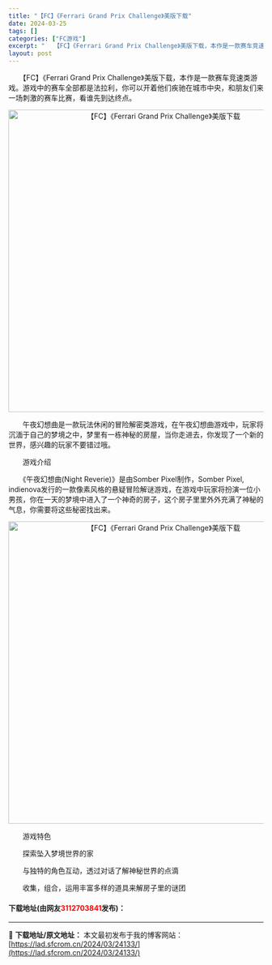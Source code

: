 ```yaml
---
title: "【FC】《Ferrari Grand Prix Challenge》美版下载"
date: 2024-03-25
tags: []
categories: ["FC游戏"]
excerpt: "　　【FC】《Ferrari Grand Prix Challenge》美版下载，本作是一款赛车竞速类游戏。游戏中的赛车全部都是法拉利，你可以开着他们疾驰在城市中央，和朋友们来一场刺激的赛车比赛，看谁先到达终点。 　　午夜幻想曲是一款玩法休闲的冒险解密类游戏，在午夜幻想曲游戏中，玩家将沉湎于自己的梦&hellip;"
layout: post
---
```


 <p>　　【FC】《Ferrari Grand Prix Challenge》美版下载，本作是一款赛车竞速类游戏。游戏中的赛车全部都是法拉利，你可以开着他们疾驰在城市中央，和朋友们来一场刺激的赛车比赛，看谁先到达终点。</p> <p align="center"><img align="" border="0" src="https://lad.sfcrom.cn/wp-content/uploads/2024/03/20240325_660190c638e62.png" width="597" alt="【FC】《Ferrari Grand Prix Challenge》美版下载" /></p> <p>　　午夜幻想曲是一款玩法休闲的冒险解密类游戏，在午夜幻想曲游戏中，玩家将沉湎于自己的梦境之中，梦里有一栋神秘的房屋，当你走进去，你发现了一个新的世界，感兴趣的玩家不要错过哦。</p> <p>　　游戏介绍</p> <p>　　《午夜幻想曲(Night Reverie)》是由Somber Pixel制作，Somber Pixel, indienova发行的一款像素风格的悬疑冒险解谜游戏，在游戏中玩家将扮演一位小男孩，你在一天的梦境中进入了一个神奇的房子，这个房子里里外外充满了神秘的气息，你需要将这些秘密找出来。</p> <p align="center"><img align="" border="0" src="https://lad.sfcrom.cn/wp-content/uploads/2024/03/20240325_660190c72f45f.png" width="597" alt="【FC】《Ferrari Grand Prix Challenge》美版下载" /></p> <p>　　游戏特色</p> <p>　　探索坠入梦境世界的家</p> <p>　　与独特的角色互动，透过对话了解神秘世界的点滴</p> <p>　　收集，组合，运用丰富多样的道具来解房子里的谜团</p> <p><h4>下载地址(由网友<font color="red">3112703841</font>发布)：</h4></p> 

---
📖 **下载地址/原文地址：** 本文最初发布于我的博客网站：[https://lad.sfcrom.cn/2024/03/24133/](https://lad.sfcrom.cn/2024/03/24133/)
